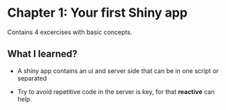# Chapter 1: Your first Shiny app

Contains 4 excercises with basic concepts.

## What I learned?

- A shiny app contains an ui and server side that can be in one script or
separated

- Try to avoid repetitive code in the server is key, for that **reactive** can
help.
